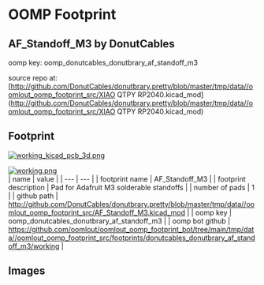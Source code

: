 # OOMP Footprint  
## AF_Standoff_M3  by DonutCables  
  
oomp key: oomp_donutcables_donutbrary_af_standoff_m3  
  
source repo at: [http://github.com/DonutCables/donutbrary.pretty/blob/master/tmp/data//oomlout_oomp_footprint_src/XIAO QTPY RP2040.kicad_mod](http://github.com/DonutCables/donutbrary.pretty/blob/master/tmp/data//oomlout_oomp_footprint_src/XIAO QTPY RP2040.kicad_mod)  
## Footprint  
  
[![working_kicad_pcb_3d.png](working_kicad_pcb_3d_600.png)](working_kicad_pcb_3d.png)  
  
[![working.png](working_600.png)](working.png)  
| name | value | 
| --- | --- | 
| footprint name | AF_Standoff_M3 | 
| footprint description | Pad for Adafruit M3 solderable standoffs | 
| number of pads | 1 | 
| github path | http://github.com/DonutCables/donutbrary.pretty/blob/master/tmp/data//oomlout_oomp_footprint_src/AF_Standoff_M3.kicad_mod | 
| oomp key | oomp_donutcables_donutbrary_af_standoff_m3 | 
| oomp bot github | https://github.com/oomlout/oomlout_oomp_footprint_bot/tree/main/tmp/data//oomlout_oomp_footprint_src/footprints/donutcables_donutbrary_af_standoff_m3/working | 
## Images  
